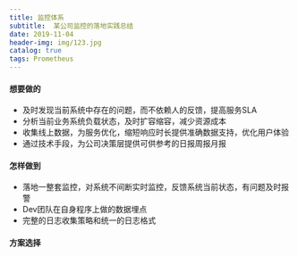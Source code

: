```yaml
---
title: 监控体系
subtitle:  某公司监控的落地实践总结
date: 2019-11-04
header-img: img/123.jpg
catalog: true
tags: Prometheus
---
```


#### 想要做的
* 及时发现当前系统中存在的问题，而不依赖人的反馈，提高服务SLA
* 分析当前业务系统负载状态，及时扩容缩容，减少资源成本
* 收集线上数据，为服务优化，缩短响应时长提供准确数据支持，优化用户体验
* 通过技术手段，为公司决策层提供可供参考的日报周报月报

#### 怎样做到
* 落地一整套监控，对系统不间断实时监控，反馈系统当前状态，有问题及时报警
* Dev团队在自身程序上做的数据埋点
* 完整的日志收集策略和统一的日志格式

#### 方案选择


























